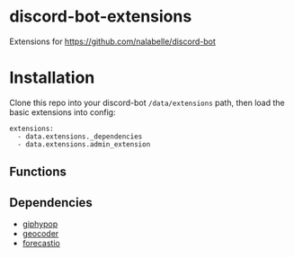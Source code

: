 # discord-bot-extensions
Extensions for https://github.com/nalabelle/discord-bot

# Installation
Clone this repo into your discord-bot `/data/extensions` path, then load the basic extensions into config:
~~~
extensions:
  - data.extensions._dependencies
  - data.extensions.admin_extension
~~~

## Functions

## Dependencies
  - [giphypop](https://github.com/shaunduncan/giphypop)
  - [geocoder](https://github.com/DenisCarriere/geocoder)
  - [forecastio](https://github.com/ZeevG/python-forecast.io)

